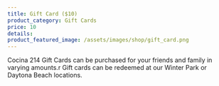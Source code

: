 ```yaml
---
title: Gift Card ($10)
product_category: Gift Cards
price: 10
details:
product_featured_image: /assets/images/shop/gift_card.png
---
```


Cocina 214 Gift Cards can be purchased for your friends and family in varying amounts.r Gift cards can be redeemed at our Winter Park or Daytona Beach locations.
